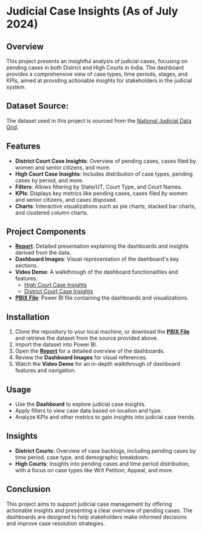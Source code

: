 # Judicial Case Insights (As of July 2024)

## Overview
This project presents an insightful analysis of judicial cases, focusing on pending cases in both District and High Courts in India. The dashboard provides a comprehensive view of case types, time periods, stages, and KPIs, aimed at providing actionable insights for stakeholders in the judicial system.

## Dataset Source:
The dataset used in this project is sourced from the [National Judicial Data Grid](https://ndap.niti.gov.in/collection/National%20Judicial%20Data%20Grid/38).

## Features
- **District Court Case Insights**: Overview of pending cases, cases filed by women and senior citizens, and more.
- **High Court Case Insights**: Includes distribution of case types, pending cases by period, and more.
- **Filters**: Allows filtering by State/UT, Court Type, and Court Names.
- **KPIs**: Displays key metrics like pending cases, cases filed by women and senior citizens, and cases disposed.
- **Charts**: Interactive visualizations such as pie charts, stacked bar charts, and clustered column charts.

## Project Components
- **[Report](https://github.com/SimranS22/Judicial-Case-Insights/blob/main/Judicial_Case_Insights.pdf)**: Detailed presentation explaining the dashboards and insights derived from the data.
- **Dashboard Images**: Visual representation of the dashboard's key sections.
- **Video Demo**: A walkthrough of the dashboard functionalities and features.
    * [High Court Case Insights](https://github.com/SimranS22/Judicial-Case-Insights/blob/main/HighCourtCaseInsightsDemo.md)
    * [District Court Case Insights](https://github.com/SimranS22/Judicial-Case-Insights/blob/main/DistrictCourtCaseInsightsDemo.md)
- **[PBIX File](https://github.com/SimranS22/Judicial-Case-Insights/blob/main/NJDG.pbix)**: Power BI file containing the dashboards and visualizations.

## Installation
1. Clone the repository to your local machine, or download the **[PBIX File](https://github.com/SimranS22/Judicial-Case-Insights/blob/main/NJDG.pbix)** and retrieve the dataset from the source provided above.
2. Import the dataset into Power BI.
3. Open the **[Report](https://github.com/SimranS22/Judicial-Case-Insights/blob/main/Judicial_Case_Insights.pdf)** for a detailed overview of the dashboards.
4. Review the **Dashboard Images** for visual references.
5. Watch the **Video Demo** for an in-depth walkthrough of dashboard features and navigation.

## Usage
- Use the **Dashboard** to explore judicial case insights.
- Apply filters to view case data based on location and type.
- Analyze KPIs and other metrics to gain insights into judicial case trends.

## Insights
- **District Courts**: Overview of case backlogs, including pending cases by time period, case type, and demographic breakdown.
- **High Courts**: Insights into pending cases and time period distribution, with a focus on case types like Writ Petition, Appeal, and more.

## Conclusion
This project aims to support judicial case management by offering actionable insights and presenting a clear overview of pending cases. The dashboards are designed to help stakeholders make informed decisions and improve case resolution strategies.
